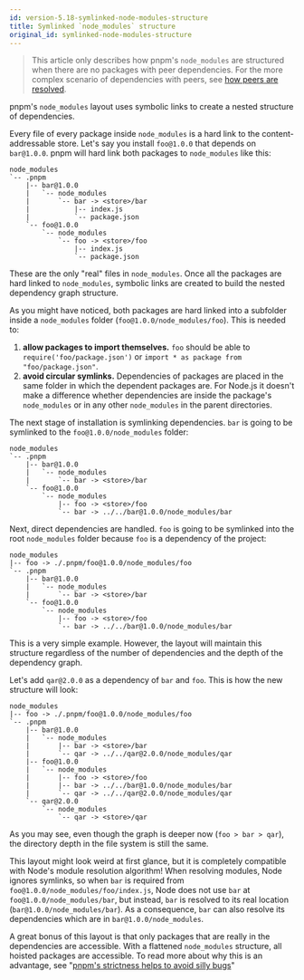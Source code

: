 ```yaml
---
id: version-5.18-symlinked-node-modules-structure
title: Symlinked `node_modules` structure
original_id: symlinked-node-modules-structure
---
```


> This article only describes how pnpm's `node_modules` are structured when
> there are no packages with peer dependencies. For the more complex scenario of
> dependencies with peers, see [how peers are resolved](how-peers-are-resolved).

pnpm's `node_modules` layout uses symbolic links to create a nested structure of
dependencies.

Every file of every package inside `node_modules` is a hard link to the
content-addressable store. Let's say you install `foo@1.0.0` that depends on
`bar@1.0.0`. pnpm will hard link both packages to `node_modules` like this:

```text
node_modules
`-- .pnpm
    |-- bar@1.0.0
    |   `-- node_modules
    |       `-- bar -> <store>/bar
    |           |-- index.js
    |           `-- package.json
    `-- foo@1.0.0
        `-- node_modules
            `-- foo -> <store>/foo
                |-- index.js
                `-- package.json
```

These are the only "real" files in `node_modules`. Once all the packages are
hard linked to `node_modules`, symbolic links are created to build the nested
dependency graph structure.

As you might have noticed, both packages are hard linked into a subfolder inside
a `node_modules` folder (`foo@1.0.0/node_modules/foo`). This is needed to:

1. **allow packages to import themselves.** `foo` should be able to
`require('foo/package.json')` or `import * as package from "foo/package.json"`.
2. **avoid circular symlinks.** Dependencies of packages are placed in the same
folder in which the dependent packages are. For Node.js it doesn't make a
difference whether dependencies are inside the package's `node_modules` or in
any other `node_modules` in the parent directories.

The next stage of installation is symlinking dependencies. `bar` is going to be
symlinked to the `foo@1.0.0/node_modules` folder:

```text
node_modules
`-- .pnpm
    |-- bar@1.0.0
    |   `-- node_modules
    |       `-- bar -> <store>/bar
    `-- foo@1.0.0
        `-- node_modules
            |-- foo -> <store>/foo
            `-- bar -> ../../bar@1.0.0/node_modules/bar
```

Next, direct dependencies are handled. `foo` is going to be symlinked into the
root `node_modules` folder because `foo` is a dependency of the project:

```text
node_modules
|-- foo -> ./.pnpm/foo@1.0.0/node_modules/foo
`-- .pnpm
    |-- bar@1.0.0
    |   `-- node_modules
    |       `-- bar -> <store>/bar
    `-- foo@1.0.0
        `-- node_modules
            |-- foo -> <store>/foo
            `-- bar -> ../../bar@1.0.0/node_modules/bar
```

This is a very simple example. However, the layout will maintain this structure
regardless of the number of dependencies and the depth of the dependency graph.

Let's add `qar@2.0.0` as a dependency of `bar` and `foo`. This is how the new
structure will look:

```text
node_modules
|-- foo -> ./.pnpm/foo@1.0.0/node_modules/foo
`-- .pnpm
    |-- bar@1.0.0
    |   `-- node_modules
    |       |-- bar -> <store>/bar
    |       `-- qar -> ../../qar@2.0.0/node_modules/qar
    |-- foo@1.0.0
    |   `-- node_modules
    |       |-- foo -> <store>/foo
    |       |-- bar -> ../../bar@1.0.0/node_modules/bar
    |       `-- qar -> ../../qar@2.0.0/node_modules/qar
    `-- qar@2.0.0
        `-- node_modules
            `-- qar -> <store>/qar
```

As you may see, even though the graph is deeper now (`foo > bar > qar`), the
directory depth in the file system is still the same.

This layout might look weird at first glance, but it is completely compatible
with Node's module resolution algorithm! When resolving modules, Node ignores
symlinks, so when `bar` is required from `foo@1.0.0/node_modules/foo/index.js`,
Node does not use `bar` at `foo@1.0.0/node_modules/bar`, but instead, `bar` is
resolved to its real location (`bar@1.0.0/node_modules/bar`). As a consequence,
`bar` can also resolve its dependencies which are in `bar@1.0.0/node_modules`.

A great bonus of this layout is that only packages that are really in the
dependencies are accessible. With a flattened `node_modules` structure, all
hoisted packages are accessible. To read more about why this is an advantage,
see "[pnpm's strictness helps to avoid silly bugs][bugs]"

[bugs]: https://www.kochan.io/nodejs/pnpms-strictness-helps-to-avoid-silly-bugs.html
